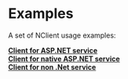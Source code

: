 # Examples
A set of NClient usage examples:

[**Client for ASP.NET service**](./asp-net-service)  
[**Client for native ASP.NET service**](./native-asp-net-service)  
[**Client for non .Net service**](./non-dot-net-service)  
